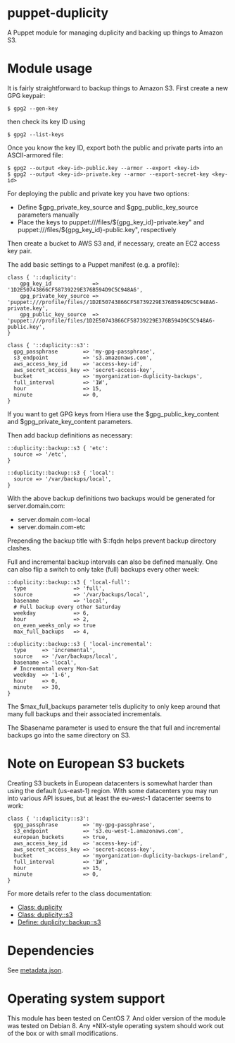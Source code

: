 # puppet-duplicity

A Puppet module for managing duplicity and backing up things to Amazon S3.

# Module usage

It is fairly straightforward to backup things to Amazon S3. First create a new GPG keypair:

    $ gpg2 --gen-key

then check its key ID using

    $ gpg2 --list-keys

Once you know the key ID, export both the public and private parts into an 
ASCII-armored file:

    $ gpg2 --output <key-id>-public.key --armor --export <key-id>
    $ gpg2 --output <key-id>-private.key --armor --export-secret-key <key-id>

For deploying the public and private key you have two options:

 * Define $gpg_private_key_source and $gpg_public_key_source parameters manually
 * Place the keys to puppet:///files/${gpg_key_id}-private.key" and puppet:///files/${gpg_key_id}-public.key", respectively

Then create a bucket to AWS S3 and, if necessary, create an EC2 access key pair.

The add basic settings to a Puppet manifest (e.g. a profile):

    class { '::duplicity':
        gpg_key_id             => '1D2E50743866CF58739229E376B594D9C5C948A6',
        gpg_private_key_source => 'puppet:///profile/files//1D2E50743866CF58739229E376B594D9C5C948A6-private.key',
        gpg_public_key_source  => 'puppet:///profile/files/1D2E50743866CF58739229E376B594D9C5C948A6-public.key',
    }
    
    class { '::duplicity::s3':
      gpg_passphrase        => 'my-gpg-passphrase',
      s3_endpoint           => 's3.amazonaws.com',
      aws_access_key_id     => 'access-key-id',
      aws_secret_access_key => 'secret-access-key',
      bucket                => 'myorganization-duplicity-backups',
      full_interval         => '1W',
      hour                  => 15,
      minute                => 0,
    }

If you want to get GPG keys from Hiera use the $gpg_public_key_content and $gpg_private_key_content parameters.

Then add backup definitions as necessary:

    ::duplicity::backup::s3 { 'etc':
      source => '/etc',
    }
    
    ::duplicity::backup::s3 { 'local':
      source => '/var/backups/local',
    }

With the above backup definitions two backups would be generated for 
server.domain.com:

* server.domain.com-local
* server.domain.com-etc

Prepending the backup title with $::fqdn helps prevent backup directory clashes.

Full and incremental backup intervals can also be defined manually. One can
also flip a switch to only take (full) backups every other week:

    ::duplicity::backup::s3 { 'local-full':
      type               => 'full',
      source             => '/var/backups/local',
      basename           => 'local',
      # Full backup every other Saturday
      weekday            => 6,
      hour               => 2,
      on_even_weeks_only => true
      max_full_backups   => 4,
    
    ::duplicity::backup::s3 { 'local-incremental':
      type     => 'incremental',
      source   => '/var/backups/local',
      basename => 'local',
      # Incremental every Mon-Sat
      weekday  => '1-6',
      hour     => 0,
      minute   => 30,
    }

The $max_full_backups parameter tells duplicity to only keep around that many
full backups and their associated incrementals.

The $basename parameter is used to ensure the that full and incremental
backups go into the same directory on S3.

# Note on European S3 buckets

Creating S3 buckets in European datacenters is somewhat harder than using the
default (us-east-1) region. With some datacenters you may run into various API
issues, but at least the eu-west-1 datacenter seems to work:

    class { '::duplicity::s3':
      gpg_passphrase        => 'my-gpg-passphrase',
      s3_endpoint           => 's3.eu-west-1.amazonaws.com',
      european_buckets      => true,
      aws_access_key_id     => 'access-key-id',
      aws_secret_access_key => 'secret-access-key',
      bucket                => 'myorganization-duplicity-backups-ireland',
      full_interval         => '1W',
      hour                  => 15,
      minute                => 0,
    }

For more details refer to the class documentation:

* [Class: duplicity](manifests/init.pp)
* [Class: duplicity::s3](manifests/s3.pp)
* [Define: duplicity::backup::s3](manifests/backup/s3.pp)

# Dependencies

See [metadata.json](metadata.json).

# Operating system support

This module has been tested on CentOS 7. And older version of the module was
tested on Debian 8. Any *NIX-style operating system should work out of the
box or with small modifications.
